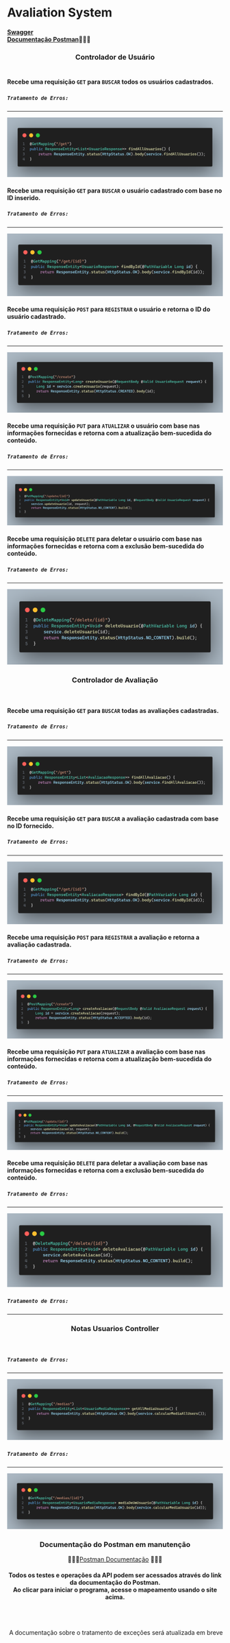 # Avaliation System
#### [Swagger](http://localhost:8080/swagger-ui/index.html) <br> [Documentação Postman](https://)👨🏾‍🔧

### <div align="center">Controlador de Usuário</div><br>

#### Recebe uma requisição `GET` para `BUSCAR` todos os usuários cadastrados.
##### `Tratamento de Erros:`
---
<img src="./images/UsuarioController/findAllUsuarios.png">

<br>

#### Recebe uma requisição `GET` para `BUSCAR` o usuário cadastrado com base no ID inserido.
##### `Tratamento de Erros:`
---
<img src="./images/UsuarioController/findById.png">

<br>

#### Recebe uma requisição `POST` para `REGISTRAR` o usuário e retorna o ID do usuário cadastrado.
##### `Tratamento de Erros:`
---
<img src="./images/UsuarioController/createUsuario.png">

<br>

#### Recebe uma requisição `PUT` para `ATUALIZAR` o usuário com base nas informações fornecidas e retorna com a atualização bem-sucedida do conteúdo.
##### `Tratamento de Erros:`
---
<img src="./images/UsuarioController/updateUsuario.png">

<br>

#### Recebe uma requisição `DELETE` para deletar o usuário com base nas informações fornecidas e retorna com a exclusão bem-sucedida do conteúdo.
##### `Tratamento de Erros:`
---
<img src="./images/UsuarioController/deleteUsuario.png">

<br>

### <div align="center">Controlador de Avaliação</div>

<br>

#### Recebe uma requisição `GET` para `BUSCAR` todas as avaliações cadastradas.
##### `Tratamento de Erros:`
---
<img src="./images/AvaliacaoController/findAllAvaliacao.png">

<br>

#### Recebe uma requisição `GET` para `BUSCAR` a avaliação cadastrada com base no ID fornecido.
##### `Tratamento de Erros:`
---
<img src="./images/AvaliacaoController/findById.png">

<br>

#### Recebe uma requisição `POST` para `REGISTRAR` a avaliação e retorna a avaliação cadastrada.
##### `Tratamento de Erros:`
---
<img src="./images/AvaliacaoController/createAvaliacao.png">

<br>

#### Recebe uma requisição `PUT` para `ATUALIZAR` a avaliação com base nas informações fornecidas e retorna com a atualização bem-sucedida do conteúdo.
##### `Tratamento de Erros:`
---
<img src="./images/AvaliacaoController/updateAvaliacao.png">

<br>

#### Recebe uma requisição `DELETE` para deletar a avaliação com base nas informações fornecidas e retorna com a exclusão bem-sucedida do conteúdo.
##### `Tratamento de Erros:`
---
<img src="./images/AvaliacaoController/deleteAvaliacao.png">

<br>

#### 
##### `Tratamento de Erros:`
---
### <div align="center">Notas Usuarios Controller</div>

<br>

####
##### `Tratamento de Erros:`
---
<img src="./images/NotasUsuariosController/getAllMediaUsuario.png">

<br>

####
##### `Tratamento de Erros:`
---
<img src="./images/NotasUsuariosController/mediaDeUmUsuario.png">

### <div align="center">Documentação do Postman em manutenção</div>

<div align="center">

👨🏾‍🔧[Postman Documentação](https://documenter.getpostman.com/view/38340143/2sAY4vi3vF) 👨🏾‍🔧 

#### Todos os testes e operações da API podem ser acessados através do link da documentação do Postman. <br> Ao clicar para iniciar o programa, acesse o mapeamento usando o site acima.
</div>

<br><br><div align="right">A documentação sobre o tratamento de exceções será atualizada em breve</div>